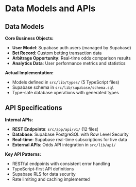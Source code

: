 # Data Models and APIs

## Data Models

**Core Business Objects:**
- **User Model**: Supabase auth.users (managed by Supabase)
- **Bet Record**: Custom betting transaction data
- **Arbitrage Opportunity**: Real-time odds comparison results
- **Analytics Data**: User performance metrics and statistics

**Actual Implementation:**
- Models defined in `src/lib/types/` (5 TypeScript files)
- Supabase schema in `src/lib/supabase/schema.sql`
- Type-safe database operations with generated types

## API Specifications

**Internal APIs:**
- **REST Endpoints**: `src/app/api/v1/` (12 files)
- **Database**: Supabase PostgreSQL with Row Level Security
- **Real-time**: Supabase real-time subscriptions for live data
- **External APIs**: Odds API integration in `src/lib/api/`

**Key API Patterns:**
- RESTful endpoints with consistent error handling
- TypeScript-first API definitions
- Supabase RLS for data security
- Rate limiting and caching implemented
